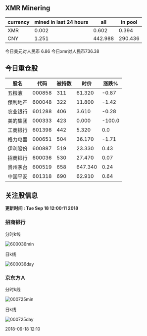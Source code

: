 ## XMR Minering

|currency|mined in last 24 hours|all|in pool|
|---|---|---|---|
|XMR|0.002|0.602|0.394|
|CNY|1.251|442.988|290.436|

今日美元对人民币 6.86	今日xmr对人民币736.38


## 今日重仓股 

|股名|代码|被持数|时价|涨跌%|
|---|---|---|---|---|
|五粮液|000858|311|61.320|-0.87|
|保利地产|600048|322|11.800|-1.42|
|农业银行|601288|406|3.610|-0.28|
|美的集团|000333|423|0.000|-100.0|
|工商银行|601398|442|5.320|0.0|
|格力电器|000651|504|36.170|-1.71|
|伊利股份|600887|519|23.330|0.43|
|招商银行|600036|530|27.470|0.07|
|贵州茅台|600519|658|647.340|0.24|
|中国平安|601318|690|62.910|0.64|

## 关注股信息
**更新时间 : Tue Sep 18 12:00:11 2018**
### 招商银行 
分时k线

![600036min](http://image.sinajs.cn/newchart/min/n/sh600036.gif)

日k线

![600036day](http://image.sinajs.cn/newchart/daily/n/sh600036.gif)

### 京东方Ａ 
分时k线

![000725min](http://image.sinajs.cn/newchart/min/n/sz000725.gif)

日k线

![000725day](http://image.sinajs.cn/newchart/daily/n/sz000725.gif)

2018-09-18 12:10